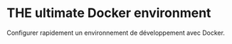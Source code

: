 # THE ultimate Docker environment

Configurer rapidement un environnement de développement avec Docker.
